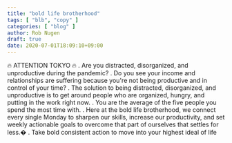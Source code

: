 ```yaml
---
title: "bold life brotherhood"
tags: [ "blb", "copy" ]
categories: [ "blog" ]
author: Rob Nugen
draft: true
date: 2020-07-01T18:09:10+09:00
---
```


🔥 ATTENTION TOKYO 🔥
.
Are you distracted, disorganized, and unproductive during the pandemic?
.
Do you see your income and relationships are suffering because you're not being productive and in control of your time?
.
The solution to being distracted, disorganized, and unproductive is to get around people who are organized, hungry, and putting in the work right now.
.
You are the average of the five people you spend the most time with.
.
Here at the bold life brotherhood, we connect every single Monday to sharpen our skills, increase our productivity, and set weekly actionable goals to overcome that part of ourselves that settles for less.�
.
Take bold consistent action to move into your highest ideal of life
